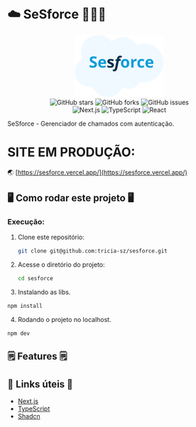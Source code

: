 # ☁️ SeSforce 👩🏽‍💻

<div align="center">
<img src="https://raw.githubusercontent.com/tricia-sz/sesforce/3e660cadb480910d439860e6ea840f42621cd000/.gitassets/logo.svg" width="200" />

 <div data-badges>
  <img src="https://img.shields.io/github/stars/portfolio-projetos-dev/kino?style=for-the-badge" alt="GitHub stars" />
  <img src="https://img.shields.io/github/forks/portfolio-projetos-dev/kino?style=for-the-badge" alt="GitHub forks" />
  <img src="https://img.shields.io/github/issues/portfolio-projetos-dev/kino?style=for-the-badge" alt="GitHub issues" />
</div> 

<div data-badges>
 <img src="https://img.shields.io/badge/next.js-%23000000.svg?style=for-the-badge&logo=nextdotjs&logoColor=white" alt="Next.js" /> 
  <img src="https://img.shields.io/badge/typescript-%23007ACC.svg?style=for-the-badge&logo=typescript&logoColor=white" alt="TypeScript" />
  <img src="https://img.shields.io/badge/react-%2320232a.svg?style=for-the-badge&logo=react&logoColor=%2361DAFB" alt="React" />
  
</div>
</div>

SeSforce - Gerenciador de chamados com autenticação.

 # SITE EM PRODUÇÃO:

🌏 [https://sesforce.vercel.app/](https://sesforce.vercel.app/) 

## 🖥️ Como rodar este projeto 🖥️


### Execução:

1. Clone este repositório:
   ```sh
   git clone git@github.com:tricia-sz/sesforce.git
   ```
2. Acesse o diretório do projeto:

   ```sh
   cd sesforce
   ```
3. Instalando as libs.
  ```sh
  npm install
   ```
4. Rodando o projeto no localhost.
  ```sh
  npm dev
   ```
## 🗒️ Features 🗒️

<!-- - Alugar quartos
- Informações completas sobre aluguel de quartos -->


## 💎 Links úteis 💎
- [Next.js](https://nextjs.org/docs)
- [TypeScript](https://www.typescriptlang.org/docs)
- [Shadcn](https://ui.shadcn.com) 




